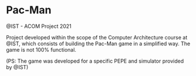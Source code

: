 # Pac-Man
@IST - ACOM Project 2021

Project developed within the scope of the Computer Architecture course at @IST, which consists of building the Pac-Man game in a simplified way. The game is not 100% functional.

(PS: The game was developed for a specific PEPE and simulator provided by @IST)
